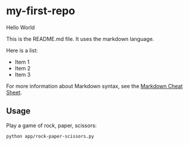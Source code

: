# my-first-repo

Hello World

This is the README.md file. It uses the markdown language.

Here is a list:

  + Item 1
  + Item 2
  + Item 3

For more information about Markdown syntax, see the [Markdown Cheat Sheet](https://www.markdownguide.org/cheat-sheet/).




## Usage

Play a game of rock, paper, scissors:
```sh
python app/rock-paper-scissors.py
```